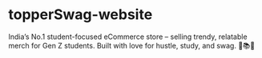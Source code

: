 # topperSwag-website
India’s No.1 student-focused eCommerce store – selling trendy, relatable merch for Gen Z students. Built with love for hustle, study, and swag. 💼📚💥
